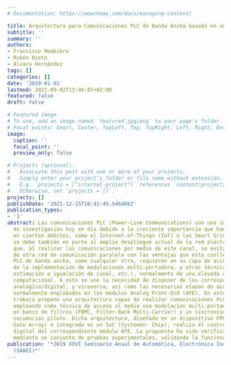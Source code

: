 ```yaml
---
# Documentation: https://wowchemy.com/docs/managing-content/

title: Arquitectura para Comunicaciones PLC de Banda Ancha basada en un AnalogFront-End
subtitle: ''
summary: ''
authors:
- Francisco Membibre
- Rubén Nieto
- Álvaro Hernández
tags: []
categories: []
date: '2019-01-01'
lastmod: 2021-09-02T13:46:07+02:00
featured: false
draft: false

# Featured image
# To use, add an image named `featured.jpg/png` to your page's folder.
# Focal points: Smart, Center, TopLeft, Top, TopRight, Left, Right, BottomLeft, Bottom, BottomRight.
image:
  caption: ''
  focal_point: ''
  preview_only: false

# Projects (optional).
#   Associate this post with one or more of your projects.
#   Simply enter your project's folder or file name without extension.
#   E.g. `projects = ["internal-project"]` references `content/project/deep-learning/index.md`.
#   Otherwise, set `projects = []`.
projects: []
publishDate: '2021-12-15T10:41:45.546406Z'
publication_types:
- '1'
abstract: Las comunicaciones PLC (Power-Line Communications) son una importante línea
  de investigación hoy en día debido a la creciente importancia que han ido adquiriendo
  en ciertos ámbitos, como el Internet-of-Things (IoT) o las Smart Grids. Su relevancia
  se debe también en parte al amplio despliegue actual de la red eléctrica, de forma
  que, al realizar las comunicaciones por medio de este canal, se evita la implementación
  de otra red de comunicación paralela con las ventajas que esto conlleva. Las comunicaciones
  PLC de banda ancha, como cualquier otra, requieren en su capa de acceso al medio
  de la implementación de modulaciones multi-portadora, y otras técnicas (sincronismo,
  estimación e igualación de canal, etc.), normalmente de una elevada complejidad
  computacional. A esto se une la necesidad de disponer de los correspondientes conversores
  analógico/digital, y viceversa, así como las necesarias etapas de acondicionamiento,
  normalmente englobados en los módulos Analog Front-End (AFE). En este sentido, este
  trabajo propone una arquitectura capaz de realizar comunicaciones PLC de banda ancha,
  empleando como técnica de acceso al medio una modulación multi-portadora basada
  en banco de filtros (FBMC, Filter-Bank Multi-Carrier) y un sincronismo basado en
  secuencias piloto. Dicha arquitectura, diseñada en un dispositivo FPGA (Field-Programmable
  Gate Array) e integrada en un SoC (Systemon- Chip), realiza el control y gestión
  digital del correspondiente módulo AFE. La propuesta ha sido verificada satisfactoriamente
  mediante un conjunto de pruebas experimentales, validando la funcionalidad prevista.
publication: '*2019 XXVI Seminario Anual de Automática, Electrónica Industrial e Instrumentación
  (SAAEI)*'
---
```

